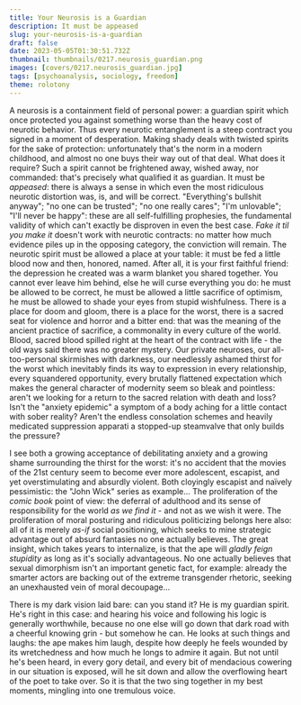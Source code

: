 ```yaml
---
title: Your Neurosis is a Guardian
description: It must be appeased
slug: your-neurosis-is-a-guardian
draft: false
date: 2023-05-05T01:30:51.732Z
thumbnail: thumbnails/0217.neurosis_guardian.png
images: [covers/0217.neurosis_guardian.jpg]
tags: [psychoanalysis, sociology, freedom]
theme: rolotony
---
```


A neurosis is a containment field of personal power: a guardian spirit which once protected you against something worse than the heavy cost of neurotic behavior. Thus every neurotic entanglement is a steep contract you signed in a moment of desperation. Making shady deals with twisted spirits for the sake of protection: unfortunately that's the norm in a modern childhood, and almost no one buys their way out of that deal. What does it require? Such a spirit cannot be frightened away, wished away, nor commanded: that's precisely what qualified it as guardian. It must be *appeased*: there is always a sense in which even the most ridiculous neurotic distortion was, is, and will be correct. "Everything's bullshit anyway"; "no one can be trusted"; "no one really cares"; "I'm unlovable"; "I'll never be happy": these are all self-fulfilling prophesies, the fundamental validity of which can't exactly be disproven in even the best case. *Fake it til you make it* doesn't work with neurotic contracts: no matter how much evidence piles up in the opposing category, the conviction will remain. The neurotic spirit must be allowed a place at your table: it must be fed a little blood now and then, honored, named. After all, it is your first faithful friend: the depression he created was a warm blanket you shared together. You cannot ever leave him behind, else he will curse everything you do: he must be allowed to be correct, he must be allowed a little sacrifice of optimism, he must be allowed to shade your eyes from stupid wishfulness. There is a place for doom and gloom, there is a place for the worst, there is a sacred seat for violence and horror and a bitter end: that was the meaning of the ancient practice of sacrifice, a commonality in every culture of the world. Blood, sacred blood spilled right at the heart of the contract with life - the old ways said there was no greater mystery. Our private neuroses, our all-too-personal skirmishes with darkness, our needlessly ashamed thirst for the worst which inevitably finds its way to expression in every relationship, every squandered opportunity, every brutally flattened expectation which makes the general character of modernity seem so bleak and pointless: aren't we looking for a return to the sacred relation with death and loss? Isn't the "anxiety epidemic" a symptom of a body aching for a little contact with sober reality? Aren't the endless consolation schemes and heavily medicated suppression apparati a stopped-up steamvalve that only builds the pressure?

I see both a growing acceptance of debilitating anxiety and a growing shame surrounding the thirst for the worst: it's no accident that the movies of the 21st century seem to become ever more adolescent, escapist, and yet overstimulating and absurdly violent. Both cloyingly escapist and naïvely pessimistic: the "John Wick" series as example... The proliferation of the *comic book* point of view: the deferral of adulthood and its sense of responsibility for the world *as we find it* - and not as we wish it were. The proliferation of moral posturing and ridiculous politicizing belongs here also: all of it is merely *as-if* social positioning, which seeks to mine strategic advantage out of absurd fantasies no one actually believes. The great insight, which takes years to internalize, is that the ape will *gladly feign stupidity* as long as it's socially advantageous. No one actually believes that sexual dimorphism isn't an important genetic fact, for example: already the smarter actors are backing out of the extreme transgender rhetoric, seeking an unexhausted vein of moral decoupage...

There is my dark vision laid bare: can you stand it? He is my guardian spirit. He's right in this case: and hearing his voice and following his logic is generally worthwhile, because no one else will go down that dark road with a cheerful knowing grin - but somehow he can. He looks at such things and laughs: the ape makes him laugh, despite how deeply he feels wounded by its wretchedness and how much he longs to admire it again. But not until he's been heard, in every gory detail, and every bit of mendacious cowering in our situation is exposed, will he sit down and allow the overflowing heart of the poet to take over. So it is that the two sing together in my best moments, mingling into one tremulous voice.

